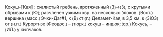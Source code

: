 ---
---

Кокуш-⟦Кая⟧
: скалистый гребень, протяженный ⦅З⦆→⦅В⦆, с крутыми обрывами к ⦅Ю⦆; расчленен узкими овр. на несколько блоков. ⦅Вост.⦆ вершина ⦅масс.⦆ Эчки-Даг#1, к ⦅В⦆ от ⦅г.⦆ Деламет-Кая, в 3,5 км. к ⦅ЗЮЗ⦆ от ⦅н.п.⦆ Курортное ⦅Феодос.⦆ – ⦅тюрк.⦆ кокуш – индюк; ⦅ср.⦆ Кокусь, – ⦅ИЛ.⦆ у кыпчаков.
